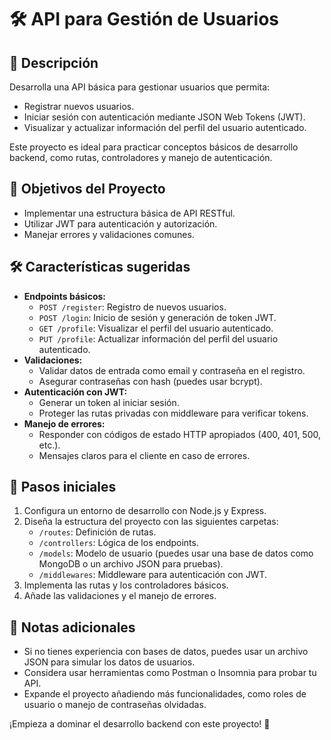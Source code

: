 # 🛠️ API para Gestión de Usuarios

## 📝 Descripción

Desarrolla una API básica para gestionar usuarios que permita:

- Registrar nuevos usuarios.
- Iniciar sesión con autenticación mediante JSON Web Tokens (JWT).
- Visualizar y actualizar información del perfil del usuario autenticado.

Este proyecto es ideal para practicar conceptos básicos de desarrollo backend, como rutas, controladores y manejo de autenticación.

## 🎯 Objetivos del Proyecto

- Implementar una estructura básica de API RESTful.
- Utilizar JWT para autenticación y autorización.
- Manejar errores y validaciones comunes.

## 🛠️ Características sugeridas

- **Endpoints básicos:**
  - `POST /register`: Registro de nuevos usuarios.
  - `POST /login`: Inicio de sesión y generación de token JWT.
  - `GET /profile`: Visualizar el perfil del usuario autenticado.
  - `PUT /profile`: Actualizar información del perfil del usuario autenticado.
- **Validaciones:**
  - Validar datos de entrada como email y contraseña en el registro.
  - Asegurar contraseñas con hash (puedes usar bcrypt).
- **Autenticación con JWT:**
  - Generar un token al iniciar sesión.
  - Proteger las rutas privadas con middleware para verificar tokens.
- **Manejo de errores:**
  - Responder con códigos de estado HTTP apropiados (400, 401, 500, etc.).
  - Mensajes claros para el cliente en caso de errores.

## 🚀 Pasos iniciales

1. Configura un entorno de desarrollo con Node.js y Express.
2. Diseña la estructura del proyecto con las siguientes carpetas:
   - `/routes`: Definición de rutas.
   - `/controllers`: Lógica de los endpoints.
   - `/models`: Modelo de usuario (puedes usar una base de datos como MongoDB o un archivo JSON para pruebas).
   - `/middlewares`: Middleware para autenticación con JWT.
3. Implementa las rutas y los controladores básicos.
4. Añade las validaciones y el manejo de errores.

## 🔖 Notas adicionales

- Si no tienes experiencia con bases de datos, puedes usar un archivo JSON para simular los datos de usuarios.
- Considera usar herramientas como Postman o Insomnia para probar tu API.
- Expande el proyecto añadiendo más funcionalidades, como roles de usuario o manejo de contraseñas olvidadas.

¡Empieza a dominar el desarrollo backend con este proyecto! 🚀

